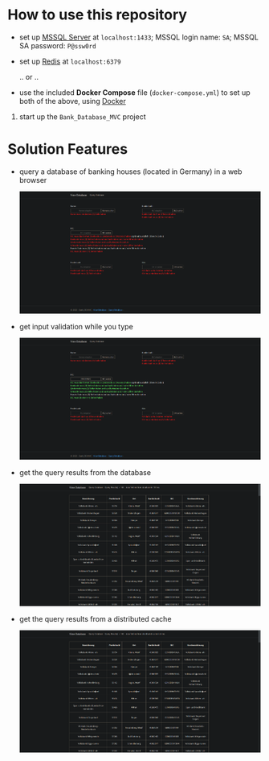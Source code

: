 # How to use this repository

- set up [MSSQL Server](https://www.microsoft.com/en-us/sql-server) at `localhost:1433`; MSSQL login name: `SA`; MSSQL SA password: `P@ssw0rd`
- set up [Redis](https://redis.io/) at `localhost:6379`

   .. or ..

- use the included **Docker Compose** file (`docker-compose.yml`) to set up both of the above, using [Docker](https://www.docker.com/)

1. start up the `Bank_Database_MVC` project

# Solution Features

- query a database of banking houses (located in Germany) in a web browser

   ![screenshot](Bank_Database_MVC/Data/Images/screenshot-query-page.png)

- get input validation while you type

   ![screenshot](Bank_Database_MVC/Data/Images/screenshot-query-page-input-1.png)

- get the query results from the database

   ![screenshot](Bank_Database_MVC/Data/Images/screenshot-query-result-144-database.png)

- get the query results from a distributed cache

   ![screenshot](Bank_Database_MVC/Data/Images/screenshot-query-result-144-cache.png)
